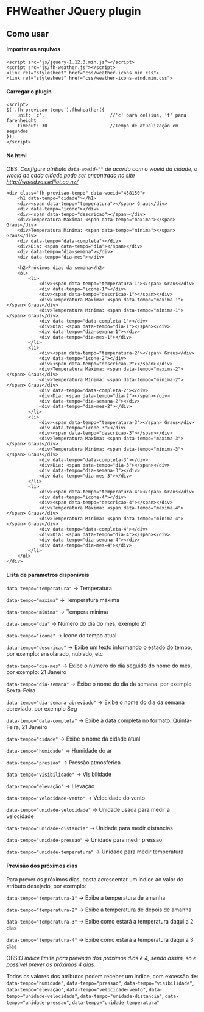 # FHWeather JQuery plugin

## Como usar
#### Importar os arquivos

    <script src="js/jquery-1.12.3.min.js"></script>
    <script src="js/fh-weather.js"></script>
    <link rel="stylesheet" href="css/weather-icons.min.css">
    <link rel="stylesheet" href="css/weather-icons-wind.min.css">

#### Carregar o plugin

    <script>
    $('.fh-previsao-tempo').fhwheather({
        unit: 'c',                        //'c' para celsius, 'f' para farenheight
        timeout: 30                       //Tempo de atualização em segundos
    });
    </script>
    
#### No html

OBS: *Configure atributo <code>data-woeid=""</code> de acordo com o woeid da cidade, o woeid de cada cidade pode ser encontrado no site http://woeid.rosselliot.co.nz/*

    <div class="fh-previsao-tempo" data-woeid="458150">
        <h1 data-tempo="cidade"></h1>
        <div><span data-tempo="temperatura"></span> Graus</div>
        <div data-tempo="icone"></div>
        <div><span data-tempo="descricao"></span></div>
        <div>Temperatura Máxima: <span data-tempo="maxima"></span> Graus</div>
        <div>Temperatura Mínima: <span data-tempo="minima"></span> Graus</div>
        <div data-tempo="data-completa"></div>
        <div>Dia: <span data-tempo="dia"></span></div>
        <div data-tempo="dia-semana"></div>
        <div data-tempo="dia-mes"></div>
    
        <h2>Próximos dias da semana</h2>
        <ol>
            <li>
                <div><span data-tempo="temperatura-1"></span> Graus</div>
                <div data-tempo="icone-1"></div>
                <div><span data-tempo="descricao-1"></span></div>
                <div>Temperatura Máxima: <span data-tempo="maxima-1"></span> Graus</div>
                <div>Temperatura Mínima: <span data-tempo="minima-1"></span> Graus</div>
                <div data-tempo="data-completa-1"></div>
                <div>Dia: <span data-tempo="dia-1"></span></div>
                <div data-tempo="dia-semana-1"></div>
                <div data-tempo="dia-mes-1"></div>
            </li>
            <li>
                <div><span data-tempo="temperatura-2"></span> Graus</div>
                <div data-tempo="icone-2"></div>
                <div><span data-tempo="descricao-2"></span></div>
                <div>Temperatura Máxima: <span data-tempo="maxima-2"></span> Graus</div>
                <div>Temperatura Mínima: <span data-tempo="minima-2"></span> Graus</div>
                <div data-tempo="data-completa-2"></div>
                <div>Dia: <span data-tempo="dia-2"></span></div>
                <div data-tempo="dia-semana-2"></div>
                <div data-tempo="dia-mes-2"></div>
            </li>
            <li>
                <div><span data-tempo="temperatura-3"></span> Graus</div>
                <div data-tempo="icone-3"></div>
                <div><span data-tempo="descricao-3"></span></div>
                <div>Temperatura Máxima: <span data-tempo="maxima-3"></span> Graus</div>
                <div>Temperatura Mínima: <span data-tempo="minima-3"></span> Graus</div>
                <div data-tempo="data-completa-3"></div>
                <div>Dia: <span data-tempo="dia-3"></span></div>
                <div data-tempo="dia-semana-3"></div>
                <div data-tempo="dia-mes-3"></div>
            </li>
            <li>
                <div><span data-tempo="temperatura-4"></span> Graus</div>
                <div data-tempo="icone-4"></div>
                <div><span data-tempo="descricao-4"></span></div>
                <div>Temperatura Máxima: <span data-tempo="maxima-4"></span> Graus</div>
                <div>Temperatura Mínima: <span data-tempo="minima-4"></span> Graus</div>
                <div data-tempo="data-completa-4"></div>
                <div>Dia: <span data-tempo="dia-4"></span></div>
                <div data-tempo="dia-semana-4"></div>
                <div data-tempo="dia-mes-4"></div>
            </li>
        </ol>
    </div>

#### Lista de parametros disponíveis

<code>data-tempo="temperatura"</code> -> Temperatura

<code>data-tempo="maxima"</code> -> Temperatura máxima

<code>data-tempo="minima"</code> -> Tempera minima

<code>data-tempo="dia"</code> -> Número do dia do mes, exemplo 21

<code>data-tempo="icone"</code> -> Icone do tempo atual

<code>data-tempo="descricao"</code> -> Exibe um texto informando o estado do tempo, por exemplo: ensolarado, nublado, etc

<code>data-tempo="dia-mes"</code> -> Exibe o número do dia seguido do nome do mês, por exemplo: 21 Janeiro

<code>data-tempo="dia-semana"</code> -> Exibe o nome do dia da semana. por exemplo Sexta-Feira

<code>data-tempo="dia-semana-abreviado"</code> -> Exibe o nome do dia da semana abreviado. por exemplo Seg

<code>data-tempo="data-completa"</code> -> Exibe a data completa no formato: Quinta-Feira, 21 Janeiro

<code>data-tempo="cidade"</code> -> Exibe o nome da cidade atual

<code>data-tempo="humidade"</code> -> Humidade do ar

<code>data-tempo="pressao"</code> -> Pressão atmosférica

<code>data-tempo="visibilidade"</code> -> Visibilidade

<code>data-tempo="elevação"</code> -> Elevação

<code>data-tempo="velocidade-vento"</code> -> Velocidade do vento

<code>data-tempo="unidade-velocidade"</code> -> Unidade usada para medir a velocidade

<code>data-tempo="unidade-distancia"</code> -> Unidade para medir distancias

<code>data-tempo="unidade-pressao"</code> -> Unidade para medir pressao

<code>data-tempo="unidade-temperatura"</code> -> Unidade para medir temperatura

#### Previsão dos próximos dias

Para prever os próximos dias, basta acrescentar um indice ao valor do atributo desejado,
por exemplo:

<code>data-tempo="temperatura-1"</code> -> Exibe a temperatura de amanha

<code>data-tempo="temperatura-2"</code> -> Exibe a temperatura de depois de amanha

<code>data-tempo="temperatura-3"</code> -> Exibe como estará a temperatura daqui a 2 dias

<code>data-tempo="temperatura-4"</code> -> Exibe como estará a temperatura daqui a 3 dias

OBS:*O indice limite para previsão dos próximos dias é 4, sendo assim, so é possivel prever os próximos 4 dias.*
 
Todos os valores dos atributos podem receber um indice, com excessão de:
<code>data-tempo="humidade"</code>, <code>data-tempo="pressao"</code>, <code>data-tempo="visibilidade"</code>, <code>data-tempo="elevação"</code>, <code>data-tempo="velocidade-vento"</code>, <code>data-tempo="unidade-velocidade"</code>, <code>data-tempo="unidade-distancia"</code>, <code>data-tempo="unidade-pressao"</code>, <code>data-tempo="unidade-temperatura"</code>
